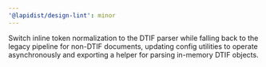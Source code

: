 ```yaml
---
'@lapidist/design-lint': minor
---
```


Switch inline token normalization to the DTIF parser while falling back to the legacy pipeline for non-DTIF documents, updating config utilities to operate asynchronously and exporting a helper for parsing in-memory DTIF objects.
